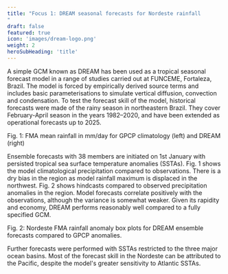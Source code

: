 ```yaml
---
title: "Focus 1: DREAM seasonal forecasts for Nordeste rainfall
"
draft: false
featured: true
icon: 'images/dream-logo.png'
weight: 2
heroSubHeading: 'title'
---
```

A simple GCM known as DREAM has been used as a tropical seasonal forecast model in a range of studies carried out at FUNCEME, Fortaleza, Brazil. The model is forced by empirically derived source terms and includes basic parameterisations to simulate vertical diffusion, convection and condensation. To test the forecast skill of the model, historical forecasts were made of the rainy season in northeastern Brazil. They cover February-April season in the years 1982–2020, and have been extended as operational forecasts up to 2025.



Fig. 1: FMA mean rainfall in mm/day for GPCP climatology (left) and DREAM (right)

Ensemble forecasts with 38 members are initiated on 1st January with persisted tropical sea surface temperature anomalies (SSTAs). Fig. 1 shows the model climatological precipitation compared to observations. There is a dry bias in the region as model rainfall maximum is displaced in the northwest. Fig. 2 shows hindcasts compared to observed precipitation anomalies in the region. Model forecasts correlate positively with the observations, although the variance is somewhat weaker. Given its rapidity and economy, DREAM performs reasonably well compared to a fully specified GCM. 


Fig. 2: Nordeste FMA rainfall anomaly box plots for DREAM ensemble forecasts compared to GPCP anomalies. 


Further forecasts were performed with SSTAs restricted to the three major ocean basins. Most of the forecast skill in the Nordeste can be attributed to the Pacific, despite the model's greater sensitivity to Atlantic SSTAs. 
